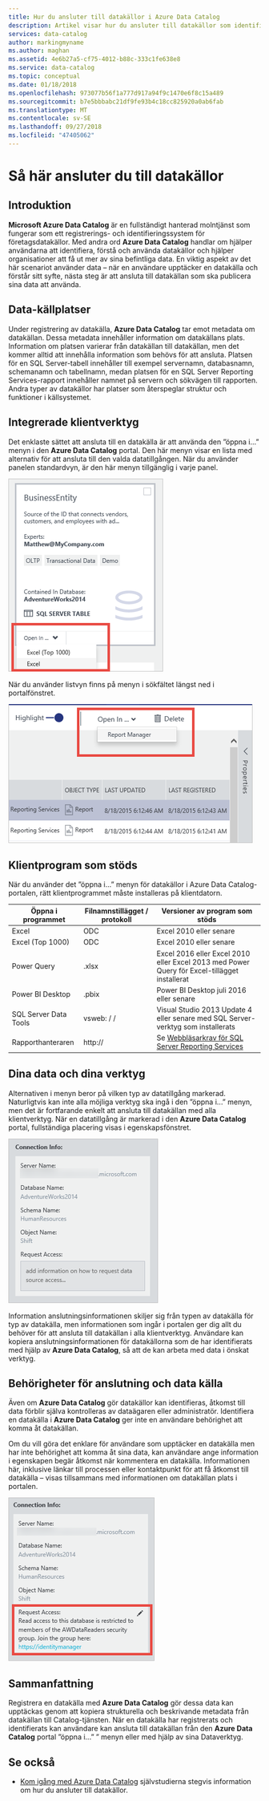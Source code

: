 ```yaml
---
title: Hur du ansluter till datakällor i Azure Data Catalog
description: Artikel visar hur du ansluter till datakällor som identifierats med Azure Data Catalog.
services: data-catalog
author: markingmyname
ms.author: maghan
ms.assetid: 4e6b27a5-cf75-4012-b88c-333c1fe638e8
ms.service: data-catalog
ms.topic: conceptual
ms.date: 01/18/2018
ms.openlocfilehash: 973077b56f1a777d917a94f9c1470e6f8c15a489
ms.sourcegitcommit: b7e5bbbabc21df9fe93b4c18cc825920a0ab6fab
ms.translationtype: MT
ms.contentlocale: sv-SE
ms.lasthandoff: 09/27/2018
ms.locfileid: "47405062"
---
```

# <a name="how-to-connect-to-data-sources"></a>Så här ansluter du till datakällor
## <a name="introduction"></a>Introduktion
**Microsoft Azure Data Catalog** är en fullständigt hanterad molntjänst som fungerar som ett registrerings- och identifieringssystem för företagsdatakällor. Med andra ord **Azure Data Catalog** handlar om hjälper användarna att identifiera, förstå och använda datakällor och hjälper organisationer att få ut mer av sina befintliga data. En viktig aspekt av det här scenariot använder data – när en användare upptäcker en datakälla och förstår sitt syfte, nästa steg är att ansluta till datakällan som ska publicera sina data att använda.

## <a name="data-source-locations"></a>Data-källplatser
Under registrering av datakälla, **Azure Data Catalog** tar emot metadata om datakällan. Dessa metadata innehåller information om datakällans plats. Information om platsen varierar från datakällan till datakällan, men det kommer alltid att innehålla information som behövs för att ansluta. Platsen för en SQL Server-tabell innehåller till exempel servernamn, databasnamn, schemanamn och tabellnamn, medan platsen för en SQL Server Reporting Services-rapport innehåller namnet på servern och sökvägen till rapporten. Andra typer av datakällor har platser som återspeglar struktur och funktioner i källsystemet.

## <a name="integrated-client-tools"></a>Integrerade klientverktyg
Det enklaste sättet att ansluta till en datakälla är att använda den ”öppna i...” menyn i den **Azure Data Catalog** portal. Den här menyn visar en lista med alternativ för att ansluta till den valda datatillgången.
När du använder panelen standardvyn, är den här menyn tillgänglig i varje panel.

 ![Öppna en SQL Server-tabell i Excel från panelen data tillgång](./media/data-catalog-how-to-connect/data-catalog-how-to-connect1.png)

När du använder listvyn finns på menyn i sökfältet längst ned i portalfönstret.

 ![Öppna en SQL Server Reporting Services-rapport i Report Manager från sökfältet](./media/data-catalog-how-to-connect/data-catalog-how-to-connect2.png)

## <a name="supported-client-applications"></a>Klientprogram som stöds
När du använder det ”öppna i...” menyn för datakällor i Azure Data Catalog-portalen, rätt klientprogrammet måste installeras på klientdatorn.

| Öppna i programmet | Filnamnstillägget / protokoll | Versioner av program som stöds |
| --- | --- | --- |
| Excel |ODC |Excel 2010 eller senare |
| Excel (Top 1000) |ODC |Excel 2010 eller senare |
| Power Query |.xlsx |Excel 2016 eller Excel 2010 eller Excel 2013 med Power Query för Excel-tillägget installerat |
| Power BI Desktop |.pbix |Power BI Desktop juli 2016 eller senare |
| SQL Server Data Tools |vsweb: / / |Visual Studio 2013 Update 4 eller senare med SQL Server-verktyg som installerats |
| Rapporthanteraren |http:// |Se [Webbläsarkrav för SQL Server Reporting Services](https://technet.microsoft.com/library/ms156511.aspx) |

## <a name="your-data-your-tools"></a>Dina data och dina verktyg
Alternativen i menyn beror på vilken typ av datatillgång markerad. Naturligtvis kan inte alla möjliga verktyg ska ingå i den ”öppna i...” menyn, men det är fortfarande enkelt att ansluta till datakällan med alla klientverktyg. När en datatillgång är markerad i den **Azure Data Catalog** portal, fullständiga placering visas i egenskapsfönstret.

 ![Anslutningsinformation för en SQL Server-tabell](./media/data-catalog-how-to-connect/data-catalog-how-to-connect3.png)

Information anslutningsinformationen skiljer sig från typen av datakälla för typ av datakälla, men informationen som ingår i portalen ger dig allt du behöver för att ansluta till datakällan i alla klientverktyg. Användare kan kopiera anslutningsinformationen för datakällorna som de har identifierats med hjälp av **Azure Data Catalog**, så att de kan arbeta med data i önskat verktyg.

## <a name="connecting-and-data-source-permissions"></a>Behörigheter för anslutning och data källa
Även om **Azure Data Catalog** gör datakällor kan identifieras, åtkomst till data förblir själva kontrolleras av dataägaren eller administratör. Identifiera en datakälla i **Azure Data Catalog** ger inte en användare behörighet att komma åt datakällan.

Om du vill göra det enklare för användare som upptäcker en datakälla men har inte behörighet att komma åt sina data, kan användare ange information i egenskapen begär åtkomst när kommentera en datakälla. Informationen här, inklusive länkar till processen eller kontaktpunkt för att få åtkomst till datakälla – visas tillsammans med informationen om datakällan plats i portalen.

 ![Anslutningsinformationen med instruktionerna för begäran om åtkomst](./media/data-catalog-how-to-connect/data-catalog-how-to-connect4.png)

## <a name="summary"></a>Sammanfattning
Registrera en datakälla med **Azure Data Catalog** gör dessa data kan upptäckas genom att kopiera strukturella och beskrivande metadata från datakällan till Catalog-tjänsten. När en datakälla har registrerats och identifierats kan användare kan ansluta till datakällan från den **Azure Data Catalog** portal ”öppna i...” ” menyn eller med hjälp av sina Dataverktyg.

## <a name="see-also"></a>Se också
* [Kom igång med Azure Data Catalog](data-catalog-get-started.md) självstudierna stegvis information om hur du ansluter till datakällor.
